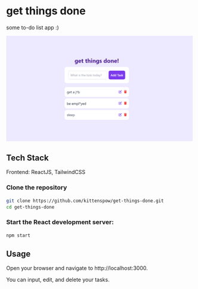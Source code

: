 # get things done
some to-do list app :)

<img src="https://github.com/kittenspow/get-things-done/blob/edfc6e6b7ff1da2b7a937084cbdfd435072e947b/picture" alt="image alt" width="500">  


## Tech Stack
Frontend: ReactJS, TailwindCSS

### Clone the repository
```bash
git clone https://github.com/kittenspow/get-things-done.git
cd get-things-done
```
### Start the React development server:
```bash
npm start
```

## Usage
Open your browser and navigate to http://localhost:3000.

You can input, edit, and delete your tasks.

